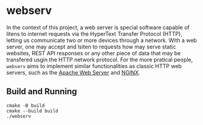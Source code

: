 # webserv

In the context of this project, a web server is special software capable of litens to internet requests via the HyperText Transfer Protocol (HTTP), letting us communicate two or more devices through a network. With a web server, one may accept and lsiten to requests how may serve static websites, REST API responses or any other piece of data that may be transfered usgin the HTTP network protocol. For the more pratical people, `webserv` aims to implement similar functionalities as classic HTTP web servers, such as the [Apache Web Server](https://httpd.apache.org/) and [NGINX](https://nginx.org/).

## Build and Running

```shell
cmake -B build
cmake --build build
./webserv
```
